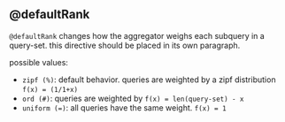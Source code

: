 ## @defaultRank

`@defaultRank` changes how the aggregator weighs each subquery in a query-set.
this directive should be placed in its own paragraph.

possible values:
- `zipf (%)`: default behavior. queries are weighted by a zipf distribution `f(x) = (1/1+x)`
- `ord (#)`: queries are weighted by `f(x) = len(query-set) - x`
- `uniform (=)`: all queries have the same weight. `f(x) = 1`

